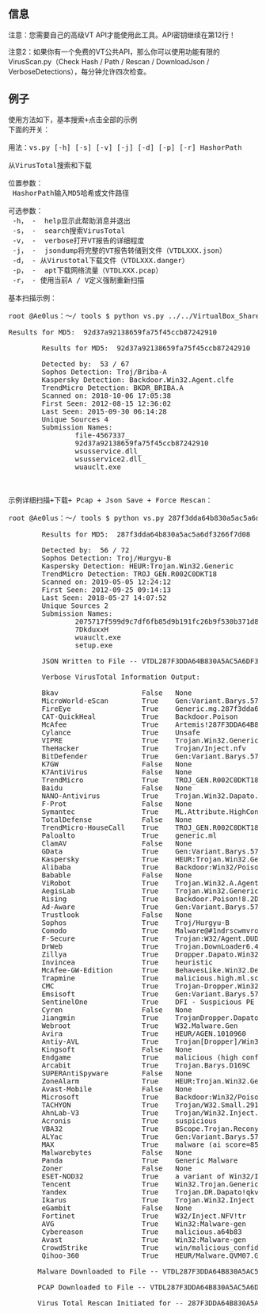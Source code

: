 ﻿## 信息


注意：您需要自己的高级VT API才能使用此工具。API密钥继续在第12行！

注意2：如果你有一个免费的VT公共API，那么你可以使用功能有限的VirusScan.py（Check Hash / Path / Rescan / DownloadJson / VerboseDetections），每分钟允许四次检查。


## 例子
<pre>
使用方法如下，基本搜索+点击全部的示例
下面的开关：

用法：vs.py [-h] [-s] [-v] [-j] [-d] [-p] [-r] HashorPath

从VirusTotal搜索和下载

位置参数：
 HashorPath输入MD5哈希或文件路径

可选参数：
 -h， -  help显示此帮助消息并退出
 -s， -  search搜索VirusTotal
 -v， -  verbose打开VT报告的详细程度
 -j， -  jsondump将完整的VT报告转储到文件（VTDLXXX.json）
 -d， - 从Virustotal下载文件（VTDLXXX.danger）
 -p， -  apt下载网络流量（VTDLXXX.pcap）
 -r， - 使用当前A / V定义强制重新扫描

基本扫描示例：

root @Ae0lus：〜/ tools $ python vs.py ../../VirtualBox_Share/wsusservice.dll -s

Results for MD5:  92d37a92138659fa75f45ccb87242910

        Results for MD5:  92d37a92138659fa75f45ccb87242910

        Detected by:  53 / 67
        Sophos Detection: Troj/Briba-A
        Kaspersky Detection: Backdoor.Win32.Agent.clfe
        TrendMicro Detection: BKDR_BRIBA.A
        Scanned on: 2018-10-06 17:05:38
        First Seen: 2012-08-15 12:36:02
        Last Seen: 2015-09-30 06:14:28
        Unique Sources 4
        Submission Names:
                file-4567337_
                92d37a92138659fa75f45ccb87242910
                wsusservice.dll_
                wsusservice2.dll_
                wuauclt.exe



示例详细扫描+下载+ Pcap + Json Save + Force Rescan：

root @Ae0lus：〜/ tools $ python vs.py 287f3dda64b830a5ac5a6df3266f7d08 -pdvjr

        Results for MD5:  287f3dda64b830a5ac5a6df3266f7d08

        Detected by:  56 / 72
        Sophos Detection: Troj/Hurgyu-B
        Kaspersky Detection: HEUR:Trojan.Win32.Generic
        TrendMicro Detection: TROJ_GEN.R002C0DKT18
        Scanned on: 2019-05-05 12:24:12
        First Seen: 2012-09-25 09:14:13
        Last Seen: 2018-05-27 14:07:52
        Unique Sources 2
        Submission Names:
                2075717f599d9c7df6fb85d9b191fc26b9f530b371d8689c0a769f2fa0d68598.exe
                7DkduxxH
                wuauclt.exe
                setup.exe

        JSON Written to File -- VTDL287F3DDA64B830A5AC5A6DF3266F7D08.json

        Verbose VirusTotal Information Output:

        Bkav                    False   None
        MicroWorld-eScan        True    Gen:Variant.Barys.5788
        FireEye                 True    Generic.mg.287f3dda64b830a5
        CAT-QuickHeal           True    Backdoor.Poison
        McAfee                  True    Artemis!287F3DDA64B8
        Cylance                 True    Unsafe
        VIPRE                   True    Trojan.Win32.Generic!BT
        TheHacker               True    Trojan/Inject.nfv
        BitDefender             True    Gen:Variant.Barys.5788
        K7GW                    False   None
        K7AntiVirus             False   None
        TrendMicro              True    TROJ_GEN.R002C0DKT18
        Baidu                   False   None
        NANO-Antivirus          True    Trojan.Win32.Dapato.vpmxh
        F-Prot                  False   None
        Symantec                True    ML.Attribute.HighConfidence
        TotalDefense            False   None
        TrendMicro-HouseCall    True    TROJ_GEN.R002C0DKT18
        Paloalto                True    generic.ml
        ClamAV                  False   None
        GData                   True    Gen:Variant.Barys.5788
        Kaspersky               True    HEUR:Trojan.Win32.Generic
        Alibaba                 True    Backdoor:Win32/Poison.6fa44a48
        Babable                 False   None
        ViRobot                 True    Trojan.Win32.A.Agent.29184.AM
        AegisLab                True    Trojan.Win32.Generic.4!c
        Rising                  True    Backdoor.Poison!8.2D7 (CLOUD)
        Ad-Aware                True    Gen:Variant.Barys.5788
        Trustlook               False   None
        Sophos                  True    Troj/Hurgyu-B
        Comodo                  True    Malware@#1ndrscwmvrosl
        F-Secure                True    Trojan:W32/Agent.DUDB
        DrWeb                   True    Trojan.DownLoader6.49674
        Zillya                  True    Dropper.Dapato.Win32.15890
        Invincea                True    heuristic
        McAfee-GW-Edition       True    BehavesLike.Win32.Detnat.mm
        Trapmine                True    malicious.high.ml.score
        CMC                     True    Trojan-Dropper.Win32.Dapato!O
        Emsisoft                True    Gen:Variant.Barys.5788 (B)
        SentinelOne             True    DFI - Suspicious PE
        Cyren                   False   None
        Jiangmin                True    TrojanDropper.Dapato.jlo
        Webroot                 True    W32.Malware.Gen
        Avira                   True    HEUR/AGEN.1010960
        Antiy-AVL               True    Trojan[Dropper]/Win32.Dapato
        Kingsoft                False   None
        Endgame                 True    malicious (high confidence)
        Arcabit                 True    Trojan.Barys.D169C
        SUPERAntiSpyware        False   None
        ZoneAlarm               True    HEUR:Trojan.Win32.Generic
        Avast-Mobile            False   None
        Microsoft               True    Backdoor:Win32/Poison.AU
        TACHYON                 True    Trojan/W32.Small.29184.SN
        AhnLab-V3               True    Trojan/Win32.Inject.R46970
        Acronis                 True    suspicious
        VBA32                   True    BScope.Trojan.Reconyc
        ALYac                   True    Gen:Variant.Barys.5788
        MAX                     True    malware (ai score=85)
        Malwarebytes            False   None
        Panda                   True    Generic Malware
        Zoner                   False   None
        ESET-NOD32              True    a variant of Win32/Inject.NFV
        Tencent                 True    Win32.Trojan.Generic.Hrpn
        Yandex                  True    Trojan.DR.Dapato!qkvVtOGNQlE
        Ikarus                  True    Trojan.Win32.Inject
        eGambit                 False   None
        Fortinet                True    W32/Inject.NFV!tr
        AVG                     True    Win32:Malware-gen
        Cybereason              True    malicious.a64b83
        Avast                   True    Win32:Malware-gen
        CrowdStrike             True    win/malicious_confidence_90% (W)
        Qihoo-360               True    HEUR/Malware.QVM07.Gen
        
       Malware Downloaded to File -- VTDL287F3DDA64B830A5AC5A6DF3266F7D08.danger

       PCAP Downloaded to File -- VTDL287F3DDA64B830A5AC5A6DF3266F7D08.pcap

       Virus Total Rescan Initiated for -- 287F3DDA64B830A5AC5A6DF3266F7D08 (Requery in 10 Mins)
</pre>
